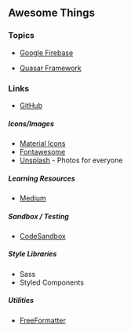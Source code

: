 ## Awesome Things
### Topics
- [Google Firebase](./firebase.md)

- [Quasar Framework](quasar/index.md)

### Links
- [GitHub](https://github.com)

##### Icons/Images
- [Material Icons](https://https://material.io/resources/icons/?style=baseline)
- [Fontawesome](https://fontawesome.com)
- [Unsplash](https://unsplash.com) - Photos for everyone

##### Learning Resources
- [Medium](https://medium.com)

##### Sandbox / Testing
- [CodeSandbox](https://codesandbox.io)

##### Style Libraries
- Sass
- Styled Components

##### Utilities
- [FreeFormatter](https://www.freeformatter.com)
